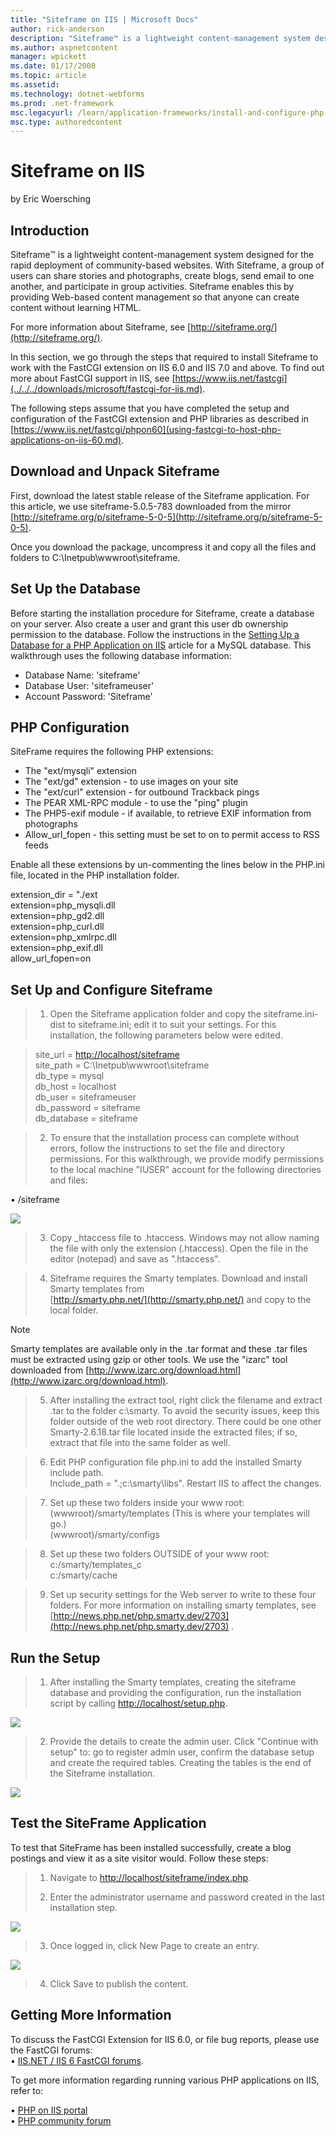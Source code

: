 ```yaml
---
title: "Siteframe on IIS | Microsoft Docs"
author: rick-anderson
description: "Siteframe™ is a lightweight content-management system designed for the rapid deployment of community-based websites. With Siteframe, a group of users can sha..."
ms.author: aspnetcontent
manager: wpickett
ms.date: 01/17/2008
ms.topic: article
ms.assetid: 
ms.technology: dotnet-webforms
ms.prod: .net-framework
msc.legacyurl: /learn/application-frameworks/install-and-configure-php-applications-on-iis/siteframe-on-iis
msc.type: authoredcontent
---
```

Siteframe on IIS
====================
by Eric Woersching

## Introduction

Siteframe™ is a lightweight content-management system designed for the rapid deployment of community-based websites. With Siteframe, a group of users can share stories and photographs, create blogs, send email to one another, and participate in group activities. Siteframe enables this by providing Web-based content management so that anyone can create content without learning HTML.

For more information about Siteframe, see [http://siteframe.org/](http://siteframe.org/).

In this section, we go through the steps that required to install Siteframe to work with the FastCGI extension on IIS 6.0 and IIS 7.0 and above. To find out more about FastCGI support in IIS, see [https://www.iis.net/fastcgi](../../../downloads/microsoft/fastcgi-for-iis.md).

The following steps assume that you have completed the setup and configuration of the FastCGI extension and PHP libraries as described in [https://www.iis.net/fastcgi/phpon60](using-fastcgi-to-host-php-applications-on-iis-60.md).

## Download and Unpack Siteframe

First, download the latest stable release of the Siteframe application. For this article, we use siteframe-5.0.5-783 downloaded from the mirror [http://siteframe.org/p/siteframe-5-0-5](http://siteframe.org/p/siteframe-5-0-5).

Once you download the package, uncompress it and copy all the files and folders to C:\Inetpub\wwwroot\siteframe.

## Set Up the Database

Before starting the installation procedure for Siteframe, create a database on your server. Also create a user and grant this user db ownership permission to the database. Follow the instructions in the [Setting Up a Database for a PHP Application on IIS](../install-and-configure-php-on-iis/setting-up-a-database-for-a-php-application-on-iis.md) article for a MySQL database. This walkthrough uses the following database information:

- Database Name: 'siteframe'
- Database User: 'siteframeuser'
- Account Password: 'Siteframe'

## PHP Configuration

SiteFrame requires the following PHP extensions:

- The "ext/mysqli" extension
- The "ext/gd" extension - to use images on your site
- The "ext/curl" extension - for outbound Trackback pings
- The PEAR XML-RPC module - to use the "ping" plugin
- The PHP5-exif module - if available, to retrieve EXIF information from photographs
- Allow\_url\_fopen - this setting must be set to on to permit access to RSS feeds

Enable all these extensions by un-commenting the lines below in the PHP.ini file, located in the PHP installation folder.

extension\_dir = "./ext  
extension=php\_mysqli.dll  
extension=php\_gd2.dll  
extension=php\_curl.dll  
extension=php\_xmlrpc.dll  
extension=php\_exif.dll  
allow\_url\_fopen=on

## Set Up and Configure Siteframe

> 1. Open the Siteframe application folder and copy the siteframe.ini-dist to siteframe.ini; edit it to suit your settings. For this installation, the following parameters below were edited.


> site\_url = [http://localhost/siteframe](http://localhost/siteframe)  
> site\_path = C:\Inetpub\wwwroot\siteframe  
> db\_type = mysql  
> db\_host = localhost  
> db\_user = siteframeuser  
> db\_password = siteframe  
> db\_database = siteframe


> 2. To ensure that the installation process can complete without errors, follow the instructions to set the file and directory permissions. For this walkthrough, we provide modify permissions to the local machine "IUSER" account for the following directories and files:


• /siteframe

[![](siteframe-on-iis/_static/image2.jpg)](siteframe-on-iis/_static/image1.jpg)

> 3. Copy \_htaccess file to .htaccess. Windows may not allow naming the file with only the extension (.htaccess). Open the file in the editor (notepad) and save as ".htaccess".


> 4. Siteframe requires the Smarty templates. Download and install Smarty templates from   
> [http://smarty.php.net/](http://smarty.php.net/) and copy to the local folder.


> [!NOTE]
> Smarty templates are available only in the .tar format and these .tar files must be extracted using gzip or other tools. We use the "izarc" tool downloaded from [http://www.izarc.org/download.html](http://www.izarc.org/download.html).

> 5. After installing the extract tool, right click the filename and extract .tar to the folder c:\smarty. To avoid the security issues, keep this folder outside of the web root directory. There could be one other Smarty-2.6.18.tar file located inside the extracted files; if so, extract that file into the same folder as well.


> 6. Edit PHP configuration file php.ini to add the installed Smarty include path.  
> Include\_path = ".;c:\smarty\libs". Restart IIS to affect the changes.


> 7. Set up these two folders inside your www root:  
> (wwwroot)/smarty/templates (This is where your templates will go.)  
> (wwwroot)/smarty/configs


> 8. Set up these two folders OUTSIDE of your www root:  
> c:/smarty/templates\_c  
> c:/smarty/cache


> 9. Set up security settings for the Web server to write to these four folders. For more information on installing smarty templates, see [http://news.php.net/php.smarty.dev/2703](http://news.php.net/php.smarty.dev/2703) .


## Run the Setup

> 1. After installing the Smarty templates, creating the siteframe database and providing the configuration, run the installation script by calling [http://localhost/setup.php](http://localhost/setup.php).


[![](siteframe-on-iis/_static/image4.jpg)](siteframe-on-iis/_static/image3.jpg)

> 2. Provide the details to create the admin user. Click "Continue with setup" to: go to register admin user, confirm the database setup and create the required tables. Creating the tables is the end of the Siteframe installation.


[![](siteframe-on-iis/_static/image6.jpg)](siteframe-on-iis/_static/image5.jpg)

## Test the SiteFrame Application

To test that SiteFrame has been installed successfully, create a blog postings and view it as a site visitor would. Follow these steps:

> 1. Navigate to [http://localhost/siteframe/index.php](http://localhost/siteframe/index.php).  
>   
> 2. Enter the administrator username and password created in the last installation step.


[![](siteframe-on-iis/_static/image8.jpg)](siteframe-on-iis/_static/image7.jpg)

> 3. Once logged in, click New Page to create an entry.


[![](siteframe-on-iis/_static/image10.jpg)](siteframe-on-iis/_static/image9.jpg)

> 4. Click Save to publish the content.


## Getting More Information

To discuss the FastCGI Extension for IIS 6.0, or file bug reports, please use the FastCGI forums:   
• [IIS.NET / IIS 6 FastCGI forums](https://forums.iis.net/1103.aspx).

To get more information regarding running various PHP applications on IIS, refer to:

• [PHP on IIS portal](https://php.iis.net/)  
• [PHP community forum](https://forums.iis.net/1102.aspx)